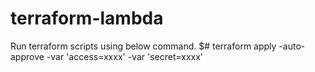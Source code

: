 # terraform-lambda
Run terraform scripts using below command.
$# terraform apply -auto-approve -var 'access=xxxx' -var 'secret=xxxx'
